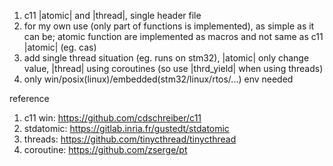 
1. c11 |atomic| and |thread|, single header file
2. for my own use (only part of functions is implemented), as simple as it can be; atomic function are implemented as macros and not same as c11 |atomic| (eg. cas)
3. add single thread situation (eg. runs on stm32), |atomic| only change value, |thread| using coroutines (so use |thrd_yield| when using threads)
4. only win/posix(linux)/embedded(stm32/linux/rtos/...) env needed

reference
1. c11 win: https://github.com/cdschreiber/c11
2. stdatomic: https://gitlab.inria.fr/gustedt/stdatomic
3. threads: https://github.com/tinycthread/tinycthread
4. coroutine: https://github.com/zserge/pt

